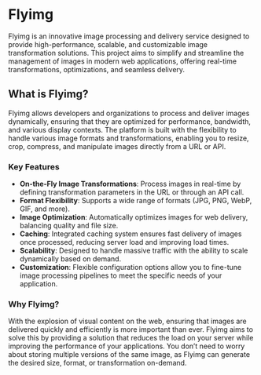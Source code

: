 # Flyimg

Flyimg is an innovative image processing and delivery service designed to provide high-performance, scalable, and customizable image transformation solutions. This project aims to simplify and streamline the management of images in modern web applications, offering real-time transformations, optimizations, and seamless delivery.

## What is Flyimg?

Flyimg allows developers and organizations to process and deliver images dynamically, ensuring that they are optimized for performance, bandwidth, and various display contexts. The platform is built with the flexibility to handle various image formats and transformations, enabling you to resize, crop, compress, and manipulate images directly from a URL or API.

### Key Features
- **On-the-Fly Image Transformations**: Process images in real-time by defining transformation parameters in the URL or through an API call.
- **Format Flexibility**: Supports a wide range of formats (JPG, PNG, WebP, GIF, and more).
- **Image Optimization**: Automatically optimizes images for web delivery, balancing quality and file size.
- **Caching**: Integrated caching system ensures fast delivery of images once processed, reducing server load and improving load times.
- **Scalability**: Designed to handle massive traffic with the ability to scale dynamically based on demand.
- **Customization**: Flexible configuration options allow you to fine-tune image processing pipelines to meet the specific needs of your application.

### Why Flyimg?

With the explosion of visual content on the web, ensuring that images are delivered quickly and efficiently is more important than ever. Flyimg aims to solve this by providing a solution that reduces the load on your server while improving the performance of your applications. You don’t need to worry about storing multiple versions of the same image, as Flyimg can generate the desired size, format, or transformation on-demand.

